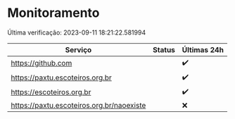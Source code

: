 # Monitoramento

Última verificação: 2023-09-11 18:21:22.581994

|Serviço|Status|Últimas 24h|
|---|---|---|
|https://github.com||<span title="2023-09-11 18:21:00 : 200">✔️</span>|
|https://paxtu.escoteiros.org.br||<span title="2023-09-11 18:21:00 : 200">✔️</span>|
|https://escoteiros.org.br||<span title="2023-09-11 18:21:00 : 200">✔️</span>|
|https://paxtu.escoteiros.org.br/naoexiste||<span title="2023-09-11 18:21:00 : 404">❌</span>|
